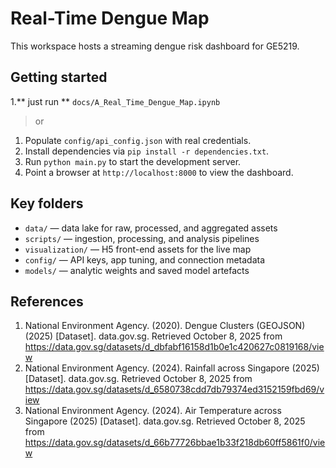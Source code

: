 # Real-Time Dengue Map

This workspace hosts a streaming dengue risk dashboard for GE5219.

## Getting started
1.** just run **  ```docs/A_Real_Time_Dengue_Map.ipynb```

> or

1. Populate `config/api_config.json` with real credentials.
2. Install dependencies via `pip install -r dependencies.txt`.
3. Run `python main.py` to start the development server.
4. Point a browser at `http://localhost:8000` to view the dashboard.


## Key folders
- `data/` — data lake for raw, processed, and aggregated assets
- `scripts/` — ingestion, processing, and analysis pipelines
- `visualization/` — H5 front-end assets for the live map
- `config/` — API keys, app tuning, and connection metadata
- `models/` — analytic weights and saved model artefacts

## References


1. National Environment Agency. (2020). Dengue Clusters (GEOJSON) (2025) [Dataset]. data.gov.sg. Retrieved October 8, 2025 from https://data.gov.sg/datasets/d_dbfabf16158d1b0e1c420627c0819168/view
2. National Environment Agency. (2024). Rainfall across Singapore (2025) [Dataset]. data.gov.sg. Retrieved October 8, 2025 from https://data.gov.sg/datasets/d_6580738cdd7db79374ed3152159fbd69/view
3. National Environment Agency. (2024). Air Temperature across Singapore (2025) [Dataset]. data.gov.sg. Retrieved October 8, 2025 from https://data.gov.sg/datasets/d_66b77726bbae1b33f218db60ff5861f0/view
